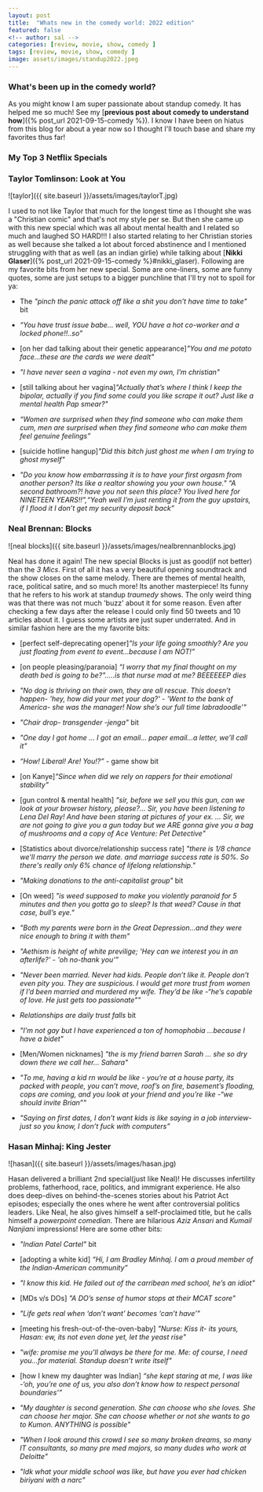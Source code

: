 ```yaml
---
layout: post
title:  "Whats new in the comedy world: 2022 edition"
featured: false
<!-- author: sal -->
categories: [review, movie, show, comedy ]
tags: [review, movie, show, comedy ]
image: assets/images/standup2022.jpeg
---
```


### What's been up in the comedy world?
As you might know I am super passionate about standup comedy. It has helped me so much! See my [**previous post about comedy to understand how**]({% post_url 2021-09-15-comedy %}).
I know I have been on hiatus from this blog for about a year now so I thought I'll touch base and share my favorites thus far!

### My Top 3 Netflix Specials

###  Taylor Tomlinson: Look at You
![taylor]({{ site.baseurl }}/assets/images/taylorT.jpg)

I used to not like Taylor that much for the longest time as I thought she was a "Christian comic" and that's not my style per se. But then she came up with this new special which was all about mental health and I related so much and laughed SO HARD!!! I also started relating to her Christian stories as well because she talked a lot about forced abstinence and I mentioned struggling with that as well (as an indian girlie) while talking about [**Nikki Glaser**]({% post_url 2021-09-15-comedy %}#nikki_glaser). Following are my favorite bits from her new special. Some are one-liners, some are funny quotes, some are just setups to a bigger punchline that I'll try not to spoil for ya:

*   The _"pinch the panic attack off like a shit you don’t have time to take"_ bit
*   _“You have trust issue babe... well, YOU have a hot co-worker and a locked phone!!..so”_
*   [on her dad talking about their genetic appearance]_"You and me potato face…these are the cards we were dealt"_
* _"I have never seen a vagina - not even my own, I’m christian"_
* [still talking about her vagina]_"Actually that’s where I think I keep the bipolar, actually if you find some could you like scrape it out? Just like a mental health Pap smear?"_

* _“Women are surprised when they find someone who can make them cum, men are surprised when they find someone who can make them feel genuine feelings”_

* [suicide hotline hangup]_"Did this bitch just ghost me when I am trying to ghost myself"_

* _"Do you know how embarrassing it is to have your first orgasm from another person? Its like a realtor showing you your own house." “A second bathroom?! have you not seen this place? You lived here for NINETEEN YEARS!!”,“Yeah well I’m just renting it from the guy upstairs, if I flood it I don’t get my security deposit back”_

### Neal Brennan: Blocks

![neal blocks]({{ site.baseurl }}/assets/images/nealbrennanblocks.jpg)

Neal has done it again! The new special Blocks is just as good(if not better) than the _3 Mics_. First of all it has a very beautiful opening soundtrack and the show closes on the same melody. There are themes of mental health, race, political satire, and so much more! Its another masterpiece! Its funny that he refers to his work at standup _traumedy_ shows. The only weird thing was that there was not much 'buzz' about it for some reason. Even after checking a few days after the release I could only find 50 tweets and 10 articles about it. I guess some artists are just super underrated. And in similar fashion here are the my favorite bits:

* [perfect self-deprecating opener]_"Is your life going smoothly? Are you just floating from event to event…because I am NOT!”_

* [on people pleasing/paranoia] _“I worry that my final thought on my death bed is going to be?"…..is that nurse mad at me? BEEEEEEP *dies*_

* _"No dog is thriving on their own, they are all rescue. This doesn’t happen- 'hey, how did your met your dog?' - 'Went to the bank of America- she was the manager! Now she’s our full time labradoodle'"_

* _"Chair drop- transgender -jenga"_ bit

* _"One day I got home … I got an email… paper email…a letter, we’ll call it"_

* _“How! Liberal! Are! You!?”_ - game show bit

* [on Kanye]_"Since when did we rely on rappers for their emotional stability"_

* [gun control & mental health] _"sir, before we sell you this gun, can we look at your browser history, please?... Sir, you have been listening to Lena Del Ray! And have been staring at pictures of your ex. ... Sir, we are not going to give you a gun today but we ARE gonna give you a bag of mushrooms and a copy of Ace Venture: Pet Detective"_

* [Statistics about divorce/relationship success rate] _"there is 1/8 chance we'll marry the person we date. and marriage success rate is 50%. So there's really only 6% chance of lifelong relationship."_

* _"Making donations to the anti-capitalist group"_ bit

* [On weed] _"is weed supposed to make you violently paranoid for 5 minutes and then you gotta go to sleep? Is that weed? Cause in that case, bull’s eye."_

* _"Both my parents were born in the Great Depression…and they were nice enough to bring it with them"_

* _"Aethism is height of white previlige; 'Hey can we interest you in an afterlife?' - 'oh no-thank you'”_

* _"Never been married. Never had kids. People don’t like it. People don’t even pity you. They are suspicious. I would get more trust from women if I’d been married and murdered my wife. They’d be like -“he’s capable of love. He just gets *too passionate*""_

* _Relationships are daily trust falls_ bit

* _"I’m not gay but I have experienced a ton of homophobia …because I have a bidet"_

* [Men/Women nicknames] _"the is my friend barren Sarah … she so dry down there we call her… Sahara"_

* _"To me, having a kid  rn would be like - you’re at a house party, its packed with people, you can’t move, roof’s on fire, basement’s flooding, cops are coming, and you look at your friend and you’re like -“we should invite Brian”"_

* _"Saying on first dates, I don’t want kids is like saying in a job interview- just so you know, I don’t fuck with computers”_

###  Hasan Minhaj: King Jester

![hasan]({{ site.baseurl }}/assets/images/hasan.jpg)

Hasan delivered a brilliant 2nd special(just like Neal)! He discusses infertility problems, fatherhood, race, politics, and immigrant experience. He also does deep-dives on behind-the-scenes stories about his Patriot Act episodes; especially the ones where he went after controversial politics leaders. Like Neal, he also gives himself a self-proclaimed title, but he calls himself a _powerpoint comedian_. There are hilarious _Aziz Ansari_ and _Kumail Nanjiani_ impressions! Here are some other bits:

* _"Indian Patel Cartel"_ bit

* [adopting a white kid] _“Hi, I am Bradley Minhaj. I am a proud member of the Indian-American community”_

* _"I know this kid. He failed out of the carribean med school, he’s an idiot"_

* [MDs v/s DOs] _"A DO’s sense of humor stops at their MCAT score"_

* _"Life gets real when ‘don’t want’ becomes ‘can’t have’"_

* [meeting his fresh-out-of-the-oven-baby] _"Nurse: Kiss it- its yours, Hasan: ew, its not even done yet, let the yeast rise"_

* _"wife: promise me you’ll always be there for me. Me: of course, I need you…for material. Standup doesn’t write itself"_

* [how I knew my daughter was Indian] _“she kept staring at me, I was like -‘oh, you’re one of us, you also don’t know how to respect personal boundaries'”_

* _"My daughter is second generation. She can choose who she loves. She can choose her major. She can choose whether or not she wants to go to Kumon. ANYTHING is possible"_

* _"When I look around this crowd I see so many broken dreams, so many IT consultants, so many pre med majors, so many dudes who work at Deloitte"_

* _"Idk what your middle school was like, but have you ever had chicken biriyani with a narc"_
